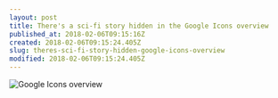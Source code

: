 ```yaml
---
layout: post
title: There's a sci-fi story hidden in the Google Icons overview
published_at: 2018-02-06T09:15:16Z
created: 2018-02-06T09:15:24.405Z
slug: theres-sci-fi-story-hidden-google-icons-overview
modified: 2018-02-06T09:15:24.405Z
---
```

![Google Icons overview](https://i.imgur.com/onsy4lV.png)
